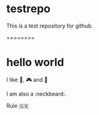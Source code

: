 testrepo
========

This is a test repository for github. 


========



<h1>hello world</h1>

I like :metal:, :video_game: and :beer:

I am also a :neckbeard:.

Rule :gb:
